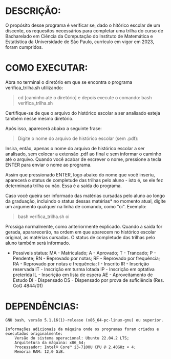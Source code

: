 # DESCRIÇÃO:
O propósito desse programa é verificar se, dado o hitórico escolar de um discente, os requesitos 
necessários para completar uma trilha do curso de Bacharelado em Ciência da Computação do Instituto 
de Matemática e Estatística da Universidade de São Paulo, currículo em vigor em 2023, foram cumpridos.

# COMO EXECUTAR:
Abra no terminal o diretório em que se encontra o programa verifica_trilha.sh utilizando:
> 	cd [caminho até o diretório]
e depois execute o comando:
> 	bash verifica_trilha.sh

Certifique-se de que o arquivo do histórico escolar a ser analisado esteja também nesse mesmo
diretório.

Após isso, aparecerá abaixo a seguinte frase:
>	Digite o nome do arquivo de histórico escolar (sem .pdf):

Insira, então, apenas o nome do arquivo de histórico escolar a ser analisado, sem colocar a extensão
.pdf ao final e sem informar o caminho até o arquivo. Quando você  acabar de escrever o nome, 
pressione a tecla ENTER para enviar o nome ao programa.

Assim que pressionado ENTER, logo abaixo do nome que você inseriu, aparecerá o status de completude
das trilhas pelo aluno - isto é, se ele fez determinada trilha ou não. Essa é a saída do programa.

Caso você queira ser informado das matérias cursadas pelo aluno ao longo da graduação, incluindo
o status dessas matérias* no momento atual, digite um argumento qualquer na linha de comando, como "oi".
Exemplo:
> 	bash verifica_trilha.sh oi

Prossiga normalmente, como anteriormente explicado. Quando a saída for gerada, apararecerão, na ordem em
que aparecem no histórico escolar original, as matérias cursadas. O status de completude das trilhas pelo 
aluno também será informado.

* Possíveis status:
 		MA - Matriculado;
  		A - Aprovado;
  		T - Trancado;
  		P - Pendente;
  		RN - Reprovado por notas;
  		RF - Reprovado por frequência;
  		RA - Reprovado por notas e frequência;
  		I - Inscrito
  		IR - Inscrição reservada
  		IT - Inscrição em turma lotada
  		IP - Inscrição em optativa preterida
  		IL - Inscrição em lista de espera
   		AE - Aproveitamento de Estudo
  		DI - Dispensado
  		DS - Dispensado por prova de suficiência (Res. CoG 4844/01)


# DEPENDÊNCIAS:
    GNU bash, versão 5.1.16(1)-release (x86_64-pc-linux-gnu) ou superior.

    Informações adicionais da máquina onde os programas foram criados e executados originalmente:
		Versão do sistema operacional: Ubuntu 22.04.2 LTS;
		Arquitetura da máquina: x86_64;
		Processador: Intel® Core™ i3-7100U CPU @ 2.40GHz × 4;
		Memória RAM: 12,0 GiB.
